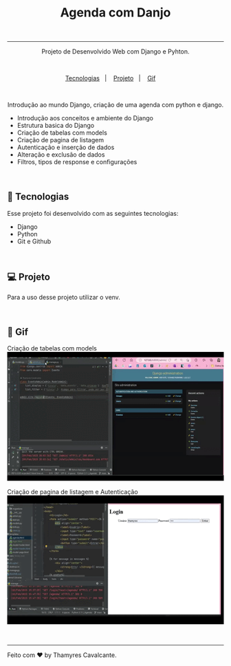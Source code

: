 <h1 align="center"> Agenda com Danjo </h1>

<br>

---

<p align="center">
Projeto de Desenvolvido Web com Django e Pyhton. 
</p>

<br>

<p align="center">
  <a href="#-tecnologias">Tecnologias</a>&nbsp;&nbsp;&nbsp;|&nbsp;&nbsp;&nbsp; 
  <a href="#-projeto">Projeto</a>&nbsp;&nbsp;&nbsp;|&nbsp;&nbsp;&nbsp; 
  <a href="#-gif">Gif</a>&nbsp;&nbsp;&nbsp;&nbsp;&nbsp;&nbsp; 
</p>

<br>

<p align="center">  
Introdução ao mundo Django, criação de uma agenda com python e django. 
</p>
  
- Introdução aos conceitos e ambiente do Django 
- Estrutura basica do Django
- Criação de tabelas com models
- Criação de pagina de listagem
- Autenticação e inserção de dados
- Alteração e exclusão de dados
- Filtros, tipos de response e configurações


<br>

## 🚀 Tecnologias

Esse projeto foi desenvolvido com as seguintes tecnologias:
- Django
- Python
- Git e Github

<br>

## 💻 Projeto

Para a uso desse projeto utilizar o venv.

<br>

## 📸 Gif
Criação de tabelas com models
<img width="100%" height="300" src="vid/Agenda_Django.gif"></img>

Criação de pagina de listagem e Autenticação
<img width="100%" height="300" src="vid/paginas.gif"></img>

<br>

---

Feito com ♥ by Thamyres Cavalcante.